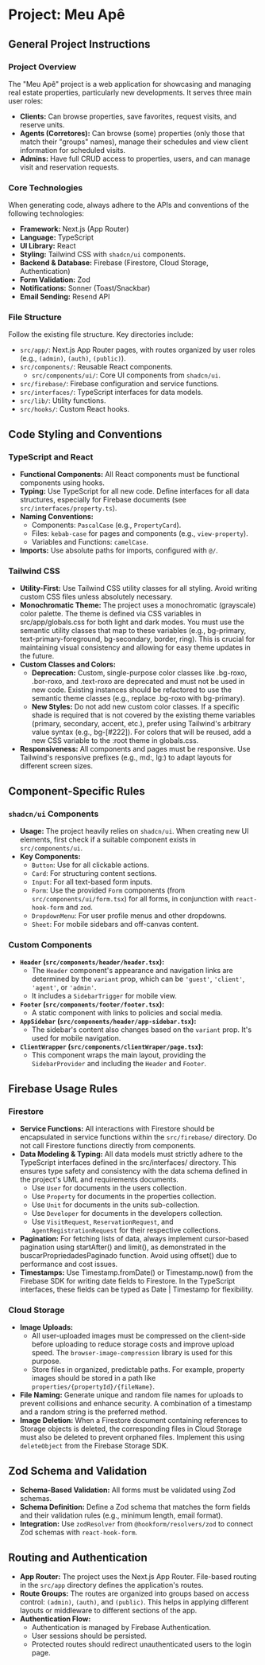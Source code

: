 # Project: Meu Apê 

## General Project Instructions

### Project Overview

The "Meu Apê" project is a web application for showcasing and managing real estate properties, particularly new developments. It serves three main user roles:
* **Clients:** Can browse properties, save favorites, request visits, and reserve units.
* **Agents (Corretores):** Can browse (some) properties (only those that match their "groups" names), manage their schedules and view client information for scheduled visits.
* **Admins:** Have full CRUD access to properties, users, and can manage visit and reservation requests.

### Core Technologies

When generating code, always adhere to the APIs and conventions of the following technologies:

* **Framework:** Next.js (App Router)
* **Language:** TypeScript
* **UI Library:** React
* **Styling:** Tailwind CSS with `shadcn/ui` components.
* **Backend & Database:** Firebase (Firestore, Cloud Storage, Authentication)
* **Form Validation:** Zod
* **Notifications:** Sonner (Toast/Snackbar)
* **Email Sending:** Resend API

### File Structure

Follow the existing file structure. Key directories include:

* `src/app/`: Next.js App Router pages, with routes organized by user roles (e.g., `(admin)`, `(auth)`, `(public)`).
* `src/components/`: Reusable React components.
    * `src/components/ui/`: Core UI components from `shadcn/ui`.
* `src/firebase/`: Firebase configuration and service functions.
* `src/interfaces/`: TypeScript interfaces for data models.
* `src/lib/`: Utility functions.
* `src/hooks/`: Custom React hooks.

## Code Styling and Conventions

### TypeScript and React

* **Functional Components:** All React components must be functional components using hooks.
* **Typing:** Use TypeScript for all new code. Define interfaces for all data structures, especially for Firebase documents (see `src/interfaces/property.ts`).
* **Naming Conventions:**
    * Components: `PascalCase` (e.g., `PropertyCard`).
    * Files: `kebab-case` for pages and components (e.g., `view-property`).
    * Variables and Functions: `camelCase`.
* **Imports:** Use absolute paths for imports, configured with `@/`.

### Tailwind CSS

* **Utility-First:** Use Tailwind CSS utility classes for all styling. Avoid writing custom CSS files unless absolutely necessary.
* **Monochromatic Theme:** The project uses a monochromatic (grayscale) color palette. The theme is defined via CSS variables in src/app/globals.css for both light and dark modes. You must use the semantic utility classes that map to these variables (e.g., bg-primary, text-primary-foreground, bg-secondary, border, ring). This is crucial for maintaining visual consistency and allowing for easy theme updates in the future.
* **Custom Classes and Colors:**
    * **Deprecation:** Custom, single-purpose color classes like .bg-roxo, .bor-roxo, and .text-roxo are deprecated and must not be used in new code. Existing instances should be refactored to use the semantic theme classes (e.g., replace .bg-roxo with bg-primary).
    * **New Styles:** Do not add new custom color classes. If a specific shade is required that is not covered by the existing theme variables (primary, secondary, accent, etc.), prefer using Tailwind's arbitrary value syntax (e.g., bg-[#222]). For colors that will be reused, add a new CSS variable to the :root theme in globals.css.
* **Responsiveness:** All components and pages must be responsive. Use Tailwind's responsive prefixes (e.g., md:, lg:) to adapt layouts for different screen sizes.

## Component-Specific Rules

### `shadcn/ui` Components

* **Usage:** The project heavily relies on `shadcn/ui`. When creating new UI elements, first check if a suitable component exists in `src/components/ui`.
* **Key Components:**
    * `Button`: Use for all clickable actions.
    * `Card`: For structuring content sections.
    * `Input`: For all text-based form inputs.
    * `Form`: Use the provided `Form` components (from `src/components/ui/form.tsx`) for all forms, in conjunction with `react-hook-form` and `zod`.
    * `DropdownMenu`: For user profile menus and other dropdowns.
    * `Sheet`: For mobile sidebars and off-canvas content.

### Custom Components

* **`Header` (`src/components/header/header.tsx`):**
    * The `Header` component's appearance and navigation links are determined by the `variant` prop, which can be `'guest'`, `'client'`, `'agent'`, or `'admin'`.
    * It includes a `SidebarTrigger` for mobile view.
* **`Footer` (`src/components/footer/footer.tsx`):**
    * A static component with links to policies and social media.
* **`AppSidebar` (`src/components/header/app-sidebar.tsx`):**
    * The sidebar's content also changes based on the `variant` prop. It's used for mobile navigation.
* **`ClientWrapper` (`src/components/clientWraper/page.tsx`):**
    * This component wraps the main layout, providing the `SidebarProvider` and including the `Header` and `Footer`.

## Firebase Usage Rules

### Firestore

* **Service Functions:** All interactions with Firestore should be encapsulated in service functions within the `src/firebase/` directory. Do not call Firestore functions directly from components.
* **Data Modeling & Typing:** All data models must strictly adhere to the TypeScript interfaces defined in the src/interfaces/ directory. This ensures type safety and consistency with the data schema defined in the project's UML and requirements documents.
    * Use `User` for documents in the users collection.
    * Use `Property` for documents in the properties collection.
    * Use `Unit` for documents in the units sub-collection.
    * Use `Developer` for documents in the developers collection.
    * Use `VisitRequest`, `ReservationRequest`, and `AgentRegistrationRequest` for their respective collections.
* **Pagination:** For fetching lists of data, always implement cursor-based pagination using startAfter() and limit(), as demonstrated in the buscarPropriedadesPaginado function. Avoid using offset() due to performance and cost issues.
* **Timestamps:** Use Timestamp.fromDate() or Timestamp.now() from the Firebase SDK for writing date fields to Firestore. In the TypeScript interfaces, these fields can be typed as Date | Timestamp for flexibility.

### Cloud Storage

* **Image Uploads:**
    * All user-uploaded images must be compressed on the client-side before uploading to reduce storage costs and improve upload speed. The `browser-image-compression` library is used for this purpose.
    * Store files in organized, predictable paths. For example, property images should be stored in a path like `properties/{propertyId}/{fileName}`.
* **File Naming:** Generate unique and random file names for uploads to prevent collisions and enhance security. A combination of a timestamp and a random string is the preferred method.
* **Image Deletion:** When a Firestore document containing references to Storage objects is deleted, the corresponding files in Cloud Storage must also be deleted to prevent orphaned files. Implement this using `deleteObject` from the Firebase Storage SDK.

## Zod Schema and Validation

* **Schema-Based Validation:** All forms must be validated using Zod schemas.
* **Schema Definition:** Define a Zod schema that matches the form fields and their validation rules (e.g., minimum length, email format).
* **Integration:** Use `zodResolver` from `@hookform/resolvers/zod` to connect Zod schemas with `react-hook-form`.

## Routing and Authentication

* **App Router:** The project uses the Next.js App Router. File-based routing in the `src/app` directory defines the application's routes.
* **Route Groups:** The routes are organized into groups based on access control: `(admin)`, `(auth)`, and `(public)`. This helps in applying different layouts or middleware to different sections of the app.
* **Authentication Flow:**
    * Authentication is managed by Firebase Authentication.
    * User sessions should be persisted.
    * Protected routes should redirect unauthenticated users to the login page.
